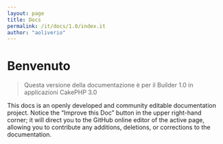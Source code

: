```yaml
---
layout: page
title: Docs
permalink: /it/docs/1.0/index.it
author: "aoliverio"
---
```


# Benvenuto

> Questa versione della documentazione è per il Builder 1.0 in applicazioni CakePHP 3.0

This docs is an openly developed and community editable documentation project. Notice the “Improve this Doc” button in the upper right-hand corner; it will direct you to the GitHub online editor of the active page, allowing you to contribute any additions, deletions, or corrections to the documentation.